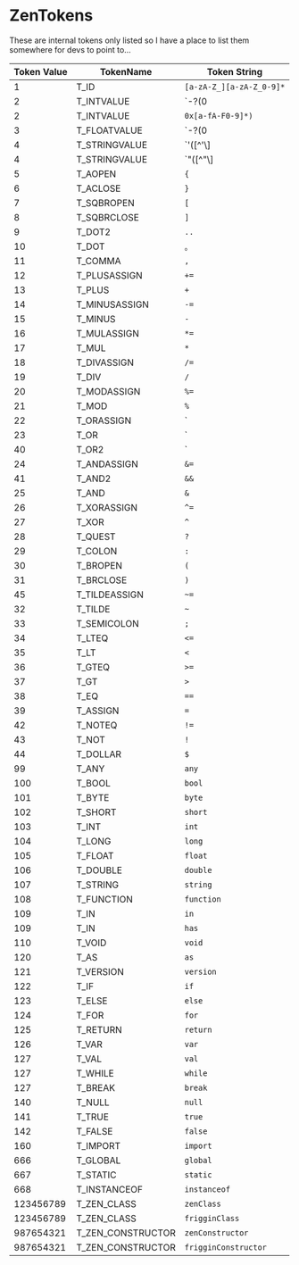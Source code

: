 # ZenTokens

These are internal tokens only listed so I have a place to list them somewhere for devs to point to...


| Token Value | TokenName           | Token String                                                |
| ----------- | ------------------- | ----------------------------------------------------------- |
| 1           | T_ID                | `[a-zA-Z_][a-zA-Z_0-9]*`                                    |
| 2           | T_INTVALUE          | `\-?(0|[1-9][0-9]*)`                                       |
| 2           | T_INTVALUE          | `0x[a-fA-F0-9]*)`                                           |
| 3           | T_FLOATVALUE        | `\-?(0|[1-9][0-9]*)\.[0-9]+([eE][\+\-]?[0-9]+)?[fFdD]?` |
| 4           | T_STRINGVALUE       | `'([^'\\]|\\(['"\\/bfnrt]|u[0-9a-fA-F]{4}))*'`        |
| 4           | T_STRINGVALUE       | `"([^"\\]|\\(['"\\/bfnrt]|u[0-9a-fA-F]{4}))*"`        |
| 5           | T_AOPEN             | `{`                                                         |
| 6           | T_ACLOSE            | `}`                                                         |
| 7           | T_SQBROPEN          | `[`                                                         |
| 8           | T_SQBRCLOSE         | `]`                                                         |
| 9           | T_DOT2              | `..`                                                        |
| 10          | T_DOT               | `。`                                                         |
| 11          | T_COMMA             | `,`                                                         |
| 12          | T_PLUSASSIGN        | `+=`                                                        |
| 13          | T_PLUS              | `+`                                                         |
| 14          | T_MINUSASSIGN       | `-=`                                                        |
| 15          | T_MINUS             | `-`                                                         |
| 16          | T_MULASSIGN         | `*=`                                                        |
| 17          | T_MUL               | `*`                                                         |
| 18          | T_DIVASSIGN         | `/=`                                                        |
| 19          | T_DIV               | `/`                                                         |
| 20          | T_MODASSIGN         | `%=`                                                        |
| 21          | T_MOD               | `%`                                                         |
| 22          | T_ORASSIGN          | `|=`                                                        |
| 23          | T_OR                | `|`                                                         |
| 40          | T_OR2               | `||`                                                        |
| 24          | T_ANDASSIGN         | `&=`                                                    |
| 41          | T_AND2              | `&&`                                                |
| 25          | T_AND               | `&`                                                     |
| 26          | T_XORASSIGN         | `^=`                                                        |
| 27          | T_XOR               | `^`                                                         |
| 28          | T_QUEST             | `?`                                                         |
| 29          | T_COLON             | `:`                                                         |
| 30          | T_BROPEN            | `(`                                                         |
| 31          | T_BRCLOSE           | `)`                                                         |
| 45          | T_TILDEASSIGN       | `~=`                                                        |
| 32          | T_TILDE             | `~`                                                         |
| 33          | T_SEMICOLON         | `;`                                                         |
| 34          | T_LTEQ              | `<=`                                                     |
| 35          | T_LT                | `<`                                                      |
| 36          | T_GTEQ              | `>=`                                                     |
| 37          | T_GT                | `>`                                                      |
| 38          | T_EQ                | `==`                                                        |
| 39          | T_ASSIGN            | `=`                                                         |
| 42          | T_NOTEQ             | `!=`                                                        |
| 43          | T_NOT               | `!`                                                         |
| 44          | T_DOLLAR            | `$`                                                         |
| 99          | T_ANY               | `any`                                                       |
| 100         | T_BOOL              | `bool`                                                      |
| 101         | T_BYTE              | `byte`                                                      |
| 102         | T_SHORT             | `short`                                                     |
| 103         | T_INT               | `int`                                                       |
| 104         | T_LONG              | `long`                                                      |
| 105         | T_FLOAT             | `float`                                                     |
| 106         | T_DOUBLE            | `double`                                                    |
| 107         | T_STRING            | `string`                                                    |
| 108         | T_FUNCTION          | `function`                                                  |
| 109         | T_IN                | `in`                                                        |
| 109         | T_IN                | `has`                                                       |
| 110         | T_VOID              | `void`                                                      |
| 120         | T_AS                | `as`                                                        |
| 121         | T_VERSION           | `version`                                                   |
| 122         | T_IF                | `if`                                                        |
| 123         | T_ELSE              | `else`                                                      |
| 124         | T_FOR               | `for`                                                       |
| 125         | T_RETURN            | `return`                                                    |
| 126         | T_VAR               | `var`                                                       |
| 127         | T_VAL               | `val`                                                       |
| 127         | T_WHILE             | `while`                                                     |
| 127         | T_BREAK             | `break`                                                     |
| 140         | T_NULL              | `null`                                                      |
| 141         | T_TRUE              | `true`                                                      |
| 142         | T_FALSE             | `false`                                                     |
| 160         | T_IMPORT            | `import`                                                    |
| 666         | T_GLOBAL            | `global`                                                    |
| 667         | T_STATIC            | `static`                                                    |
| 668         | T_INSTANCEOF        | `instanceof`                                                |
| 123456789   | T_ZEN_CLASS       | `zenClass`                                                  |
| 123456789   | T_ZEN_CLASS       | `frigginClass`                                              |
| 987654321   | T_ZEN_CONSTRUCTOR | `zenConstructor`                                            |
| 987654321   | T_ZEN_CONSTRUCTOR | `frigginConstructor`                                        |
